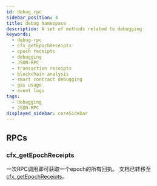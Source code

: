 ```yaml
---
id: debug_rpc
sidebar_position: 4
title: debug Namespace
description: A set of methods related to debugging
keywords:
  - debug-rpc
  - cfx_getEpochReceipts
  - epoch receipts
  - debugging
  - JSON-RPC
  - transaction receipts
  - blockchain analysis
  - smart contract debugging
  - gas usage
  - event logs
tags:
  - debugging
  - JSON-RPC
displayed_sidebar: coreSidebar
---
```


## RPCs

### cfx_getEpochReceipts

一次RPC调用即可获取一个epoch的所有回执。 文档已转移至[cfx_getEpochReceipts](./cfx-namespace.md#cfx_getepochreceipts)。
